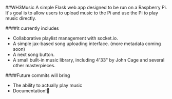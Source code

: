 ##WH3Music
A simple Flask web app designed to be run on a Raspberry Pi. It's goal is to allow users to upload music to the Pi and use the Pi to play music directly.

####It currently includes
* Collaborative playlist management with socket.io.
* A simple jax-based song uploading interface. (more metadata coming soon)
* A next song button.
* A small built-in music library, including 4'33" by John Cage and several other masterpieces.

####Future commits will bring
* The ability to actually play music
* Documentation!

